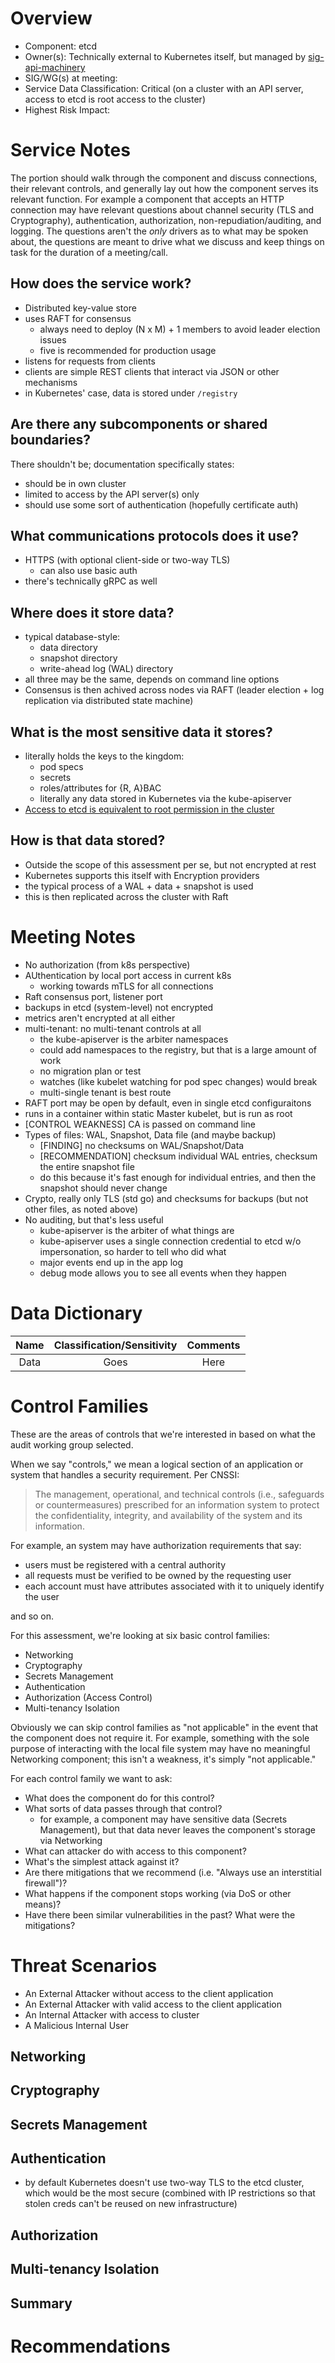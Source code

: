 # Overview

- Component: etcd
- Owner(s): Technically external to Kubernetes itself, but managed by [sig-api-machinery](https://github.com/kubernetes/community/tree/master/sig-api-machinery)
- SIG/WG(s) at meeting:
- Service Data Classification: Critical (on a cluster with an API server, access to etcd is root access to the cluster)
- Highest Risk Impact:

# Service Notes

The portion should walk through the component and discuss connections, their relevant controls, and generally lay out how the component serves its relevant function. For example
a component that accepts an HTTP connection may have relevant questions about channel security (TLS and Cryptography), authentication, authorization, non-repudiation/auditing,
and logging. The questions aren't the *only* drivers as to what may be spoken about, the questions are meant to drive what we discuss and keep things on task for the duration
of a meeting/call.

## How does the service work?

- Distributed key-value store
- uses RAFT for consensus
  - always need to deploy (N x M) + 1 members to avoid leader election issues
  - five is recommended for production usage
- listens for requests from clients
- clients are simple REST clients that interact via JSON or other mechanisms
- in Kubernetes' case, data is stored under `/registry`

## Are there any subcomponents or shared boundaries?

There shouldn't be; documentation specifically states:

- should be in own cluster
- limited to access by the API server(s) only
- should use some sort of authentication (hopefully certificate auth)

## What communications protocols does it use?

- HTTPS (with optional client-side or two-way TLS)
  - can also use basic auth
- there's technically gRPC as well

## Where does it store data?

- typical database-style:
  - data directory
  - snapshot directory
  - write-ahead log (WAL) directory
- all three may be the same, depends on command line options
- Consensus is then achived across nodes via RAFT (leader election + log replication via distributed state machine)

## What is the most sensitive data it stores?

- literally holds the keys to the kingdom:
  - pod specs
  - secrets
  - roles/attributes for {R, A}BAC
  - literally any data stored in Kubernetes via the kube-apiserver
- [Access to etcd is equivalent to root permission in the cluster](https://kubernetes.io/docs/tasks/administer-cluster/configure-upgrade-etcd/#securing-etcd-clusters) 

## How is that data stored?

- Outside the scope of this assessment per se, but not encrypted at rest
- Kubernetes supports this itself with Encryption providers
- the typical process of a WAL + data + snapshot is used
- this is then replicated across the cluster with Raft

# Meeting Notes

- No authorization (from k8s perspective)
- AUthentication by local port access in current k8s
  - working towards mTLS for all connections
- Raft consensus port, listener port
- backups in etcd (system-level) not encrypted 
- metrics aren't encrypted at all either 
- multi-tenant: no multi-tenant controls at all
  - the kube-apiserver is the arbiter namespaces
  - could add namespaces to the registry, but that is a large amount of work
  - no migration plan or test
  - watches (like kubelet watching for pod spec changes) would break
  - multi-single tenant is best route
- RAFT port may be open by default, even in single etcd configuraitons
- runs in a container within static Master kubelet, but is run as root
- [CONTROL WEAKNESS] CA is passed on command line
- Types of files: WAL, Snapshot, Data file (and maybe backup)
  - [FINDING] no checksums on WAL/Snapshot/Data
  - [RECOMMENDATION] checksum individual WAL entries, checksum the entire snapshot file
  - do this because it's fast enough for individual entries, and then the snapshot should never change
- Crypto, really only TLS (std go) and checksums for backups (but not other files, as noted above)
- No auditing, but that's less useful
  - kube-apiserver is the arbiter of what things are
  - kube-apiserver uses a single connection credential to etcd w/o impersonation, so harder to tell who did what
  - major events end up in the app log
  - debug mode allows you to see all events when they happen

# Data Dictionary

| Name | Classification/Sensitivity | Comments |
| :--: | :--: | :--: |
| Data | Goes | Here |

# Control Families 

These are the areas of controls that we're interested in based on what the audit working group selected. 

When we say "controls," we mean a logical section of an application or system that handles a security requirement. Per CNSSI:

> The management, operational, and technical controls (i.e., safeguards or countermeasures) prescribed for an information system to protect the confidentiality, integrity, and availability of the system and its information.

For example, an system may have authorization requirements that say:

- users must be registered with a central authority
- all requests must be verified to be owned by the requesting user
- each account must have attributes associated with it to uniquely identify the user

and so on. 

For this assessment, we're looking at six basic control families:

- Networking
- Cryptography
- Secrets Management
- Authentication
- Authorization (Access Control)
- Multi-tenancy Isolation

Obviously we can skip control families as "not applicable" in the event that the component does not require it. For example,
something with the sole purpose of interacting with the local file system may have no meaningful Networking component; this
isn't a weakness, it's simply "not applicable."

For each control family we want to ask:

- What does the component do for this control?
- What sorts of data passes through that control? 
  - for example, a component may have sensitive data (Secrets Management), but that data never leaves the component's storage via Networking
- What can attacker do with access to this component?
- What's the simplest attack against it?
- Are there mitigations that we recommend (i.e. "Always use an interstitial firewall")?
- What happens if the component stops working (via DoS or other means)?
- Have there been similar vulnerabilities in the past? What were the mitigations?

# Threat Scenarios

- An External Attacker without access to the client application
- An External Attacker with valid access to the client application
- An Internal Attacker with access to cluster
- A Malicious Internal User

## Networking

## Cryptography

## Secrets Management

## Authentication

- by default Kubernetes doesn't use two-way TLS to the etcd cluster, which would be the most secure (combined with IP restrictions so that stolen creds can't be reused on new infrastructure)

## Authorization

## Multi-tenancy Isolation

## Summary

# Recommendations
